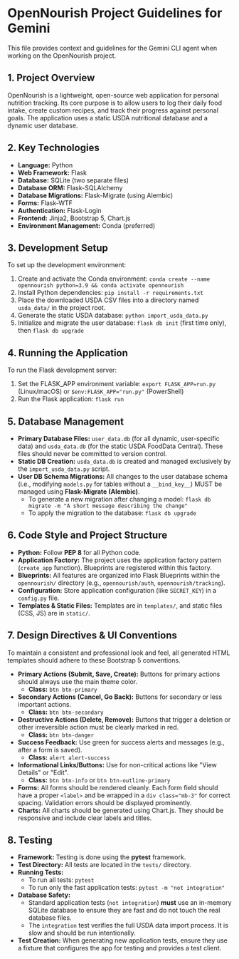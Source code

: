 # OpenNourish Project Guidelines for Gemini

This file provides context and guidelines for the Gemini CLI agent when working on the OpenNourish project.

## 1. Project Overview
OpenNourish is a lightweight, open-source web application for personal nutrition tracking. Its core purpose is to allow users to log their daily food intake, create custom recipes, and track their progress against personal goals. The application uses a static USDA nutritional database and a dynamic user database.

## 2. Key Technologies
- **Language:** Python
- **Web Framework:** Flask
- **Database:** SQLite (two separate files)
- **Database ORM:** Flask-SQLAlchemy
- **Database Migrations:** Flask-Migrate (using Alembic)
- **Forms:** Flask-WTF
- **Authentication:** Flask-Login
- **Frontend:** Jinja2, Bootstrap 5, Chart.js
- **Environment Management:** Conda (preferred)

## 3. Development Setup
To set up the development environment:
1.  Create and activate the Conda environment: `conda create --name opennourish python=3.9 && conda activate opennourish`
2.  Install Python dependencies: `pip install -r requirements.txt`
3.  Place the downloaded USDA CSV files into a directory named `usda_data/` in the project root.
4.  Generate the static USDA database: `python import_usda_data.py`
5.  Initialize and migrate the user database: `flask db init` (first time only), then `flask db upgrade`

## 4. Running the Application
To run the Flask development server:
1. Set the FLASK_APP environment variable: `export FLASK_APP=run.py` (Linux/macOS) or `$env:FLASK_APP="run.py"` (PowerShell)
2. Run the Flask application: `flask run`

## 5. Database Management
- **Primary Database Files:** `user_data.db` (for all dynamic, user-specific data) and `usda_data.db` (for the static USDA FoodData Central). These files should never be committed to version control.
- **Static DB Creation:** `usda_data.db` is created and managed exclusively by the `import_usda_data.py` script.
- **User DB Schema Migrations:** All changes to the user database schema (i.e., modifying `models.py` for tables without a `__bind_key__`) MUST be managed using **Flask-Migrate (Alembic)**.
  - To generate a new migration after changing a model: `flask db migrate -m "A short message describing the change"`
  - To apply the migration to the database: `flask db upgrade`

## 6. Code Style and Project Structure
- **Python:** Follow **PEP 8** for all Python code.
- **Application Factory:** The project uses the application factory pattern (`create_app` function). Blueprints are registered within this factory.
- **Blueprints:** All features are organized into Flask Blueprints within the `opennourish/` directory (e.g., `opennourish/auth`, `opennourish/tracking`).
- **Configuration:** Store application configuration (like `SECRET_KEY`) in a `config.py` file.
- **Templates & Static Files:** Templates are in `templates/`, and static files (CSS, JS) are in `static/`.

## 7. Design Directives & UI Conventions
To maintain a consistent and professional look and feel, all generated HTML templates should adhere to these Bootstrap 5 conventions.
- **Primary Actions (Submit, Save, Create):** Buttons for primary actions should always use the main theme color.
  - **Class:** `btn btn-primary`
- **Secondary Actions (Cancel, Go Back):** Buttons for secondary or less important actions.
  - **Class:** `btn btn-secondary`
- **Destructive Actions (Delete, Remove):** Buttons that trigger a deletion or other irreversible action must be clearly marked in red.
  - **Class:** `btn btn-danger`
- **Success Feedback:** Use green for success alerts and messages (e.g., after a form is saved).
  - **Class:** `alert alert-success`
- **Informational Links/Buttons:** Use for non-critical actions like "View Details" or "Edit".
  - **Class:** `btn btn-info` or `btn btn-outline-primary`
- **Forms:** All forms should be rendered cleanly. Each form field should have a proper `<label>` and be wrapped in a `div class="mb-3"` for correct spacing. Validation errors should be displayed prominently.
- **Charts:** All charts should be generated using Chart.js. They should be responsive and include clear labels and titles.

## 8. Testing
- **Framework:** Testing is done using the **pytest** framework.
- **Test Directory:** All tests are located in the `tests/` directory.
- **Running Tests:**
  - To run all tests: `pytest`
  - To run only the fast application tests: `pytest -m "not integration"`
- **Database Safety:**
  - Standard application tests (`not integration`) **must** use an in-memory SQLite database to ensure they are fast and do not touch the real database files.
  - The `integration` test verifies the full USDA data import process. It is slow and should be run intentionally.
- **Test Creation:** When generating new application tests, ensure they use a fixture that configures the app for testing and provides a test client.